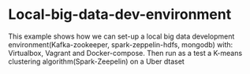 # Local-big-data-dev-environment
This example shows how we can set-up a local big data development environment(Kafka-zookeeper, spark-zeppelin-hdfs, mongodb) with: Virtualbox, Vagrant and Docker-compose. Then run as a test a K-means clustering algorithm(Spark-Zeepelin) on a Uber dtaset
